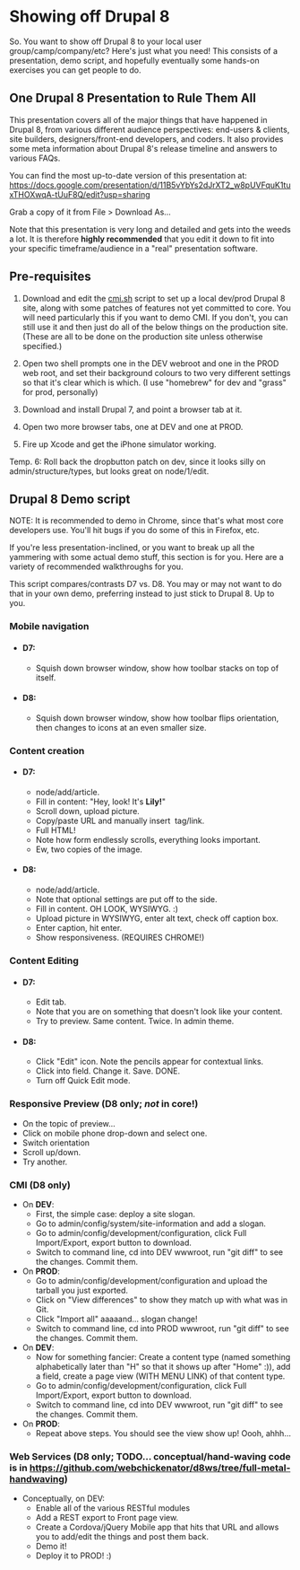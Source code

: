 Showing off Drupal 8
====================

So. You want to show off Drupal 8 to your local user group/camp/company/etc? Here's just what you need! This consists of a presentation, demo script, and hopefully eventually some hands-on exercises you can get people to do.

One Drupal 8 Presentation to Rule Them All
------------

This presentation covers all of the major things that have happened in Drupal 8, from various different audience perspectives: end-users & clients, site builders, designers/front-end developers, and coders. It also provides some meta information about Drupal 8's release timeline and answers to various FAQs.

You can find the most up-to-date version of this presentation at:
https://docs.google.com/presentation/d/11B5vYbYs2dJrXT2_w8pUVFquK1tuxTHOXwqA-tUuF8Q/edit?usp=sharing

Grab a copy of it from File > Download As...

Note that this presentation is very long and detailed and gets into the weeds a lot. It is therefore **highly recommended** that you edit it down to fit into your specific timeframe/audience in a "real" presentation software.

Pre-requisites
----

1. Download and edit the [cmi.sh](https://raw.github.com/webchickenator/drupal8-demo/master/cmi.sh) script to set up a local dev/prod Drupal 8 site, along with some patches of features not yet committed to core. You will need particularly this if you want to demo CMI. If you don't, you can still use it and then just do all of the below things on the production site. (These are all to be done on the production site unless otherwise specified.)

2. Open two shell prompts one in the DEV webroot and one in the PROD web root, and set their background colours to two very different settings so that it's clear which is which. (I use "homebrew" for dev and "grass" for prod, personally)

3. Download and install Drupal 7, and point a browser tab at it.
4. Open two more browser tabs, one at DEV and one at PROD.
5. Fire up Xcode and get the iPhone simulator working.

Temp. 6: Roll back the dropbutton patch on dev, since it looks silly on admin/structure/types, but looks great on node/1/edit.


Drupal 8 Demo script
-----
NOTE: It is recommended to demo in Chrome, since that's what most core developers use. You'll hit bugs if you do some of this in Firefox, etc.

If you're less presentation-inclined, or you want to break up all the yammering with some actual demo stuff, this section is for you. Here are a variety of recommended walkthroughs for you.

This script compares/contrasts D7 vs. D8. You may or may not want to do that in your own demo, preferring instead to just stick to Drupal 8. Up to you.

### Mobile navigation
  - #### D7:
    - Squish down browser window, show how toolbar stacks on top of itself.

  - #### D8:
    - Squish down browser window, show how toolbar flips orientation, then changes to icons at an even smaller size.

### Content creation
  - #### D7:
    - node/add/article.
    - Fill in content: "Hey, look! It's <strong>Lily!</strong>"
    - Scroll down, upload picture.
    - Copy/paste URL and manually insert <img> tag/link.
    - Full HTML!
    - Note how form endlessly scrolls, everything looks important.
    - Ew, two copies of the image.

  - #### D8:
    - node/add/article.
    - Note that optional settings are put off to the side.
    - Fill in content. OH LOOK, WYSIWYG. :)
    - Upload picture in WYSIWYG, enter alt text, check off caption box.
    - Enter caption, hit enter.
    - Show responsiveness. (REQUIRES CHROME!)

### Content Editing
  - #### D7:
    - Edit tab.
    - Note that you are on something that doesn't look like your content.
    - Try to preview. Same content. Twice. In admin theme.

  - #### D8:
    - Click "Edit" icon. Note the pencils appear for contextual links.
    - Click into field. Change it. Save. DONE.
    - Turn off Quick Edit mode.

### Responsive Preview (D8 only; *not* in core!)
  - On the topic of preview...
  - Click on mobile phone drop-down and select one.
  - Switch orientation
  - Scroll up/down.
  - Try another.

### CMI (D8 only)
  - On **DEV**:
    - First, the simple case: deploy a site slogan.
    - Go to admin/config/system/site-information and add a slogan.
    - Go to admin/config/development/configuration, click Full Import/Export, export button to download.
    - Switch to command line, cd into DEV wwwroot, run "git diff" to see the changes. Commit them.
  - On **PROD**:
    - Go to admin/config/development/configuration and upload the tarball you just exported.
    - Click on "View differences" to show they match up with what was in Git.
    - Click "Import all" aaaaand... slogan change!
    - Switch to command line, cd into PROD wwwroot, run "git diff" to see the changes. Commit them.
  - On **DEV**:
    - Now for something fancier: Create a content type (named something alphabetically later than "H" so that it shows up after "Home" :)), add a field, create a page view (WITH MENU LINK) of that content type.
    - Go to admin/config/development/configuration, click Full Import/Export, export button to download.
    - Switch to command line, cd into DEV wwwroot, run "git diff" to see the changes. Commit them.
  - On **PROD**:
    - Repeat above steps. You should see the view show up! Oooh, ahhh...


### Web Services (D8 only; TODO... conceptual/hand-waving code is in https://github.com/webchickenator/d8ws/tree/full-metal-handwaving)
  - Conceptually, on DEV:
    - Enable all of the various RESTful modules
    - Add a REST export to Front page view.
    - Create a Cordova/jQuery Mobile app that hits that URL and allows you to add/edit the things and post them back.
    - Demo it!
    - Deploy it to PROD! :)
